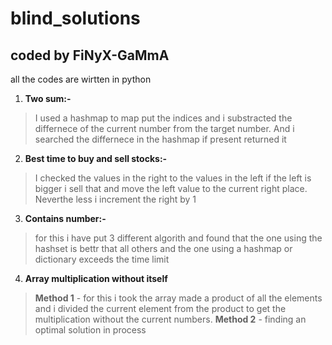 # **blind_solutions**
## coded by FiNyX-GaMmA

all the codes are wirtten in python

1. **Two sum:-**
  > I used a hashmap to map put the indices and i substracted the differnece of the current number from the target number. And i searched the differnece in the hashmap if present returned it
2. **Best time to buy and sell stocks:-**
  > I checked the values in the right to the values in the left if the left is bigger i sell that and move the left value to the current right place. Neverthe less i increment the right by 1
3. **Contains number:-**
  > for this i have put 3 different algorith and found that the one using the hashset is bettr that all others and the one using a hashmap or dictionary exceeds the time limit
4. **Array multiplication without itself**
  > **Method 1** - for this i took the array made a product of all the elements and i divided the current element from the product to get the multiplication without the current numbers.
  > **Method 2** - finding an optimal solution in process

